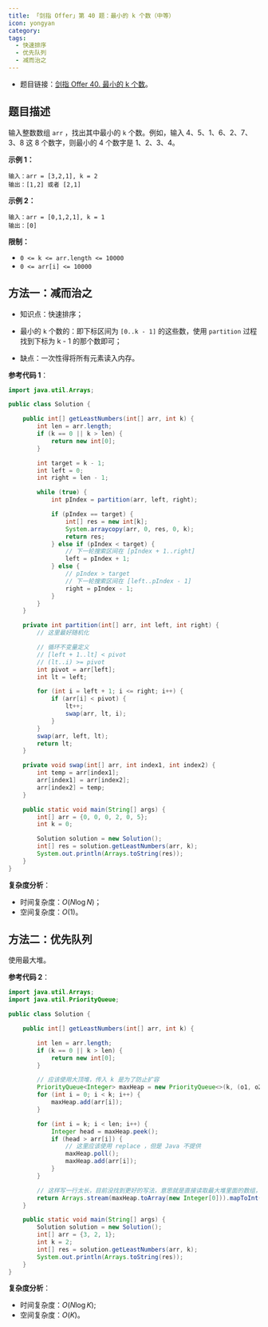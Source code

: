 ```yaml
---
title: 「剑指 Offer」第 40 题：最小的 k 个数（中等）
icon: yongyan
category:
tags:
  - 快速排序
  - 优先队列
  - 减而治之
---
```


- 题目链接：[剑指 Offer 40. 最小的 k 个数](https://leetcode-cn.com/problems/zui-xiao-de-kge-shu-lcof/)。

## 题目描述

输入整数数组 `arr` ，找出其中最小的 `k` 个数。例如，输入 4、5、1、6、2、7、3、8 这 8 个数字，则最小的 4 个数字是 1、2、3、4。

**示例 1：**

```
输入：arr = [3,2,1], k = 2
输出：[1,2] 或者 [2,1]
```

**示例 2：**

```
输入：arr = [0,1,2,1], k = 1
输出：[0]
```

**限制：**

- `0 <= k <= arr.length <= 10000`
- `0 <= arr[i] <= 10000`

## 方法一：减而治之

- 知识点：快速排序；
- 最小的 `k` 个数的：即下标区间为 `[0..k - 1]` 的这些数，使用 `partition` 过程找到下标为 k - 1 的那个数即可；

- 缺点：一次性得将所有元素读入内存。

**参考代码 1**：

```java
import java.util.Arrays;

public class Solution {

    public int[] getLeastNumbers(int[] arr, int k) {
        int len = arr.length;
        if (k == 0 || k > len) {
            return new int[0];
        }

        int target = k - 1;
        int left = 0;
        int right = len - 1;

        while (true) {
            int pIndex = partition(arr, left, right);

            if (pIndex == target) {
                int[] res = new int[k];
                System.arraycopy(arr, 0, res, 0, k);
                return res;
            } else if (pIndex < target) {
                // 下一轮搜索区间在 [pIndex + 1..right]
                left = pIndex + 1;
            } else {
                // pIndex > target
                // 下一轮搜索区间在 [left..pIndex - 1]
                right = pIndex - 1;
            }
        }
    }

    private int partition(int[] arr, int left, int right) {
        // 这里最好随机化

        // 循环不变量定义
        // [left + 1..lt] < pivot
        // (lt..i) >= pivot
        int pivot = arr[left];
        int lt = left;

        for (int i = left + 1; i <= right; i++) {
            if (arr[i] < pivot) {
                lt++;
                swap(arr, lt, i);
            }
        }
        swap(arr, left, lt);
        return lt;
    }

    private void swap(int[] arr, int index1, int index2) {
        int temp = arr[index1];
        arr[index1] = arr[index2];
        arr[index2] = temp;
    }

    public static void main(String[] args) {
        int[] arr = {0, 0, 0, 2, 0, 5};
        int k = 0;

        Solution solution = new Solution();
        int[] res = solution.getLeastNumbers(arr, k);
        System.out.println(Arrays.toString(res));
    }
}
```

**复杂度分析**：

- 时间复杂度：$O(N \log N)$；
- 空间复杂度：$O(1)$。

## 方法二：优先队列

使用最大堆。

**参考代码 2**：

```java
import java.util.Arrays;
import java.util.PriorityQueue;

public class Solution {

    public int[] getLeastNumbers(int[] arr, int k) {

        int len = arr.length;
        if (k == 0 || k > len) {
            return new int[0];
        }

        // 应该使用大顶堆，传入 k 是为了防止扩容
        PriorityQueue<Integer> maxHeap = new PriorityQueue<>(k, (o1, o2) -> -o1 + o2);
        for (int i = 0; i < k; i++) {
            maxHeap.add(arr[i]);
        }

        for (int i = k; i < len; i++) {
            Integer head = maxHeap.peek();
            if (head > arr[i]) {
                // 这里应该使用 replace ，但是 Java 不提供
                maxHeap.poll();
                maxHeap.add(arr[i]);
            }
        }

        // 这样写一行太长，目前没找到更好的写法，意思就是直接读取最大堆里面的数组，而不去 poll
        return Arrays.stream(maxHeap.toArray(new Integer[0])).mapToInt(Integer::valueOf).toArray();
    }

    public static void main(String[] args) {
        Solution solution = new Solution();
        int[] arr = {3, 2, 1};
        int k = 2;
        int[] res = solution.getLeastNumbers(arr, k);
        System.out.println(Arrays.toString(res));
    }
}
```

**复杂度分析**：

- 时间复杂度：$O(N \log K)$;
- 空间复杂度：$O(K)$。
